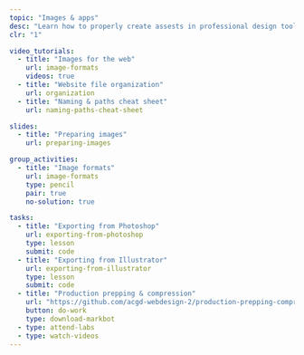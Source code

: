 ```yaml
---
topic: "Images & apps"
desc: "Learn how to properly create assests in professional design tools & export them for the web."
clr: "1"

video_tutorials:
  - title: "Images for the web"
    url: image-formats
    videos: true
  - title: "Website file organization"
    url: organization
  - title: "Naming & paths cheat sheet"
    url: naming-paths-cheat-sheet

slides:
  - title: "Preparing images"
    url: preparing-images

group_activities:
  - title: "Image formats"
    url: image-formats
    type: pencil
    pair: true
    no-solution: true

tasks:
  - title: "Exporting from Photoshop"
    url: exporting-from-photoshop
    type: lesson
    submit: code
  - title: "Exporting from Illustrator"
    url: exporting-from-illustrator
    type: lesson
    submit: code
  - title: "Production prepping & compression"
    url: "https://github.com/acgd-webdesign-2/production-prepping-compression"
    button: do-work
    type: download-markbot
  - type: attend-labs
  - type: watch-videos
---
```

